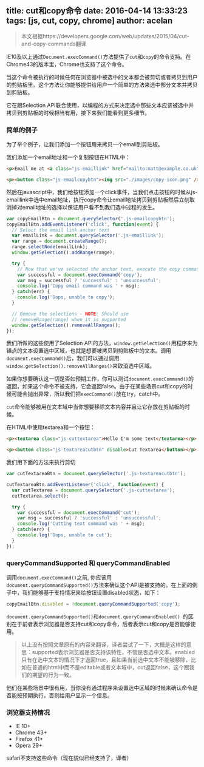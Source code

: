 title: cut和copy命令
date: 2016-04-14 13:33:23
tags: [js, cut, copy, chrome]
author: acelan
---
>本文根据https://developers.google.com/web/updates/2015/04/cut-and-copy-commands翻译

IE10及以上通过`Document.execCommand()`方法提供了`cut`和`copy`的命令支持。在Chrome43的版本里，Chrome也支持了这个命令。

当这个命令被执行的时候任何在浏览器中被选中的文本都会被剪切或者拷贝到用户的剪贴板里。这个方法让你能够提供给用户一个简单的方法来选中部分文本并拷贝到剪贴板。

它在跟Selection API联合使用，以编程的方式来决定选中那些文本应该被选中并拷贝到剪贴板的时候相当有用，接下来我们能看到更多细节。

### 简单的例子

为了举个例子，让我们添加一个按钮用来拷贝一个email到剪贴板。

我们添加一个email地址和一个复制按钮在HTML中：

```html
<p>Email me at <a class="js-emaillink" href="mailto:matt@example.co.uk">matt@example.co.uk</a></p>

<p><button class="js-emailcopybtn"><img src="./images/copy-icon.png" /></button></p>
```

然后在javascript中，我们给按钮添加一个click事件，当我们点击按钮的时候从js-emaillink中选中email地址，执行copy命令让email地址拷贝到剪贴板然后立刻取消掉对email地址的选择以保证用户看不到我们选中过程的发生。

```javascript
var copyEmailBtn = document.querySelector('.js-emailcopybtn');  
copyEmailBtn.addEventListener('click', function(event) {  
  // Select the email link anchor text  
  var emailLink = document.querySelector('.js-emaillink');  
  var range = document.createRange();  
  range.selectNode(emailLink);  
  window.getSelection().addRange(range);  

  try {  
    // Now that we've selected the anchor text, execute the copy command  
    var successful = document.execCommand('copy');  
    var msg = successful ? 'successful' : 'unsuccessful';  
    console.log('Copy email command was ' + msg);  
  } catch(err) {  
    console.log('Oops, unable to copy');  
  }  

  // Remove the selections - NOTE: Should use
  // removeRange(range) when it is supported  
  window.getSelection().removeAllRanges();  
});
```

我们所做的这些使用了Selection API的方法，`window.getSelection()`用程序来为锚点的文本设置选中区域，也就是想要被拷贝到剪贴板中的文本。调用`document.execCommand()`后，我们可以通过调用`window.getSelection().removeAllRanges()`来取消选中区域。

如果你想要确认这一切是否如预期工作，你可以测试`document.execCommand()`的返回，如果这个命令不被支持，它会返回false。由于在某些场景cut和copy的时候可能会抛出异常，所以我们把`execCommand()`放在try，catch中。

`cut`命令能够被用在文本域中当你想要移除文本内容并且让它存放在剪贴板的时候。

在HTML中使用textarea和一个按钮：

```html
<p><textarea class="js-cuttextarea">Hello I'm some text</textarea></p>

<p><button class="js-textareacutbtn" disable>Cut Textarea</button></p>
```

我们用下面的方法来执行剪切

```javascript
var cutTextareaBtn = document.querySelector('.js-textareacutbtn');

cutTextareaBtn.addEventListener('click', function(event) {  
  var cutTextarea = document.querySelector('.js-cuttextarea');  
  cutTextarea.select();

  try {  
    var successful = document.execCommand('cut');  
    var msg = successful ? 'successful' : 'unsuccessful';  
    console.log('Cutting text command was ' + msg);  
  } catch(err) {  
    console.log('Oops, unable to cut');  
  }  
});
```

### queryCommandSupported 和 queryCommandEnabled
调用`document.execCommand()`之前, 你应该用`document.queryCommandSupported()`方法来确认这个API是被支持的。在上面的例子中，我们能够基于支持情况来给按钮设置disabled状态，如下：

```javascript
copyEmailBtn.disabled = !document.queryCommandSupported('copy');
```

`document.queryCommandSupported()`和`document.queryCommandEnabled() `的区别在于前者表示浏览器是否支持cut和copy命令，后者表示cut和copy是否能够使用。
>以上没有按照文章原有的内容来翻译，译者尝试了一下，大概是这样的意思：supported表示浏览器是否支持该特性，不管是否选中文本。enabled只有在选中文本的情况下才返回true，且如果当前选中文本不能被移除，比如在普通的html中而不是editable或者文本域中，cut返回false，这个跟我们的期望的行为一致。

他们在某些场景中很有用，当你没有通过程序来设置选中区域的时候来确认命令是否能按预期执行，否则给用户显示一个信息。

### 浏览器支持情况
* IE 10+
* Chrome 43+
* Firefox 41+
* Opera 29+

safari不支持这些命令（现在貌似已经支持了，译者）

